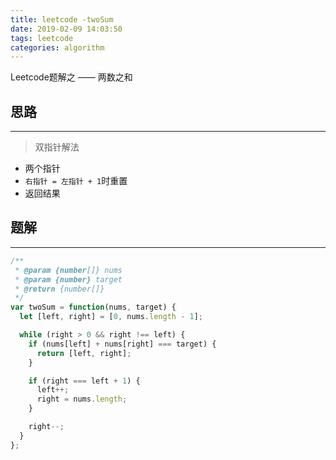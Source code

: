 ```yaml
---
title: leetcode -twoSum
date: 2019-02-09 14:03:50
tags: leetcode
categories: algorithm
---
```


Leetcode题解之 —— 两数之和

<!-- more -->


## 思路

------

> 双指针解法

- 两个指针
- `右指针 = 左指针 + 1`时重置
- 返回结果

## 题解

------

```ts
/**
 * @param {number[]} nums
 * @param {number} target
 * @return {number[]}
 */
var twoSum = function(nums, target) {
  let [left, right] = [0, nums.length - 1];

  while (right > 0 && right !== left) {
    if (nums[left] + nums[right] === target) {
      return [left, right];
    }

    if (right === left + 1) {
      left++;
      right = nums.length;
    }

    right--;
  }
};
```